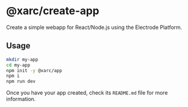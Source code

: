 # @xarc/create-app

Create a simple webapp for React/Node.js using the Electrode Platform.

## Usage

```bash
mkdir my-app
cd my-app
npm init -y @xarc/app
npm i
npm run dev
```

Once you have your app created, check its `README.md` file for more information.
